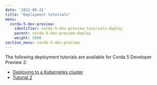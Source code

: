 ```yaml
---
date: '2021-09-21'
title: "Deployment tutorials"
menu:
  corda-5-dev-preview:
    identifier: corda-5-dev-preview-tutorials-deploy
    parent: corda-5-dev-preview-deploy
    weight: 5000
section_menu: corda-5-dev-preview
---
```


The following deployment tutorials are available for Corda 5 Developer Preview 2:
* [Deploying to a Kubernetes cluster](tutorial-k8s.html)
* [Tutorial 2](tutorial-two.html)
